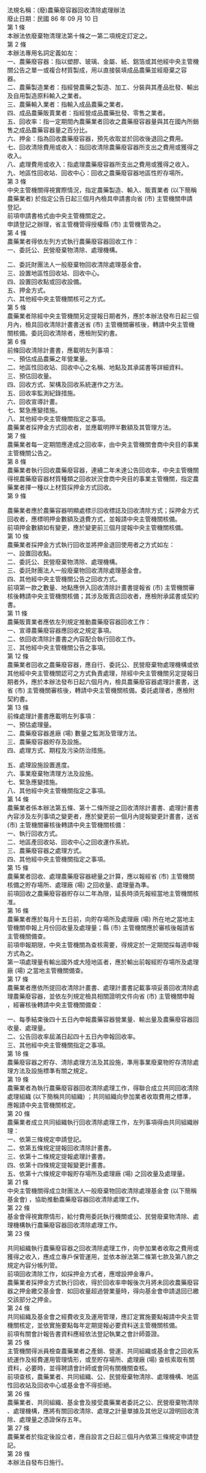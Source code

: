 法規名稱：(廢)農藥廢容器回收清除處理辦法  
廢止日期：民國 86 年 09 月 10 日  
第 1 條  
本辦法依廢棄物清理法第十條之一第二項規定訂定之。  
第 2 條  
本辦法專用名詞定義如左：  
一、農藥廢容器：指以塑膠、玻璃、金屬、紙、鋁箔或其他經中央主管機  
關公告之單一或複合材質製成，用以直接裝填成品農藥並經廢棄之容  
器。  
二、農藥製造業者：指經營農藥之製造、加工、分裝與其產品批發、輸出  
及自用製造原料輸入之業者。  
三、農藥輸入業者：指輸入成品農藥之業者。  
四、成品農藥販賣業者：指經營成品農藥批發、零售之業者。  
五、回收率：指一定期間內農藥業者回收之農藥廢容器量與其在國內所銷  
售之成品農藥容器量之百分比。  
六、押金：指為回收農藥廢容器，預先收取並於回收後退回之費用。  
七、回收清除費用或收入：指回收清除農藥廢容器所支出之費用或獲得之  
收入。  
八、處理費用或收入：指處理農藥廢容器所支出之費用或獲得之收入。  
九、地區性回收站、回收中心：回收之農藥廢容器地區性貯存場所。  
第 3 條  
中央主管機關得視實際情況，指定農藥製造、輸入、販賣業者 (以下簡稱  
農藥業者) 於指定公告日起三個月內檢具申請書向省 (市) 主管機關申請  
登記。  
前項申請書格式由中央主管機關定之。  
申請登記之辦理，省主管機管得授權縣 (市) 主管機管為之。  
第 4 條  
農藥業者得依左列方式執行農藥廢容器回收工作：  
一、委託公、民營廢棄物清除、處理機構。  


二、委託財團法人一般廢棄物回收清除處理基金會。  
三、設置地區性回收站、回收中心。  
四、設置回收點或回收設備。  
五、押金方式。  
六、其他經中央主管機關核可之方式。  
第 5 條  
農藥業者除經中央主管機關另定提報日期者外，應於本辦法發布日起三個  
月內，檢具回收清除計畫書送省 (市) 主管機關審核後，轉請中央主管機  
關核備。委託回收清除者，應檢附契約書。  
第 6 條  
前條回收清除計畫書，應載明左列事項：  
一、預估成品農藥之年營業量。  
二、地區性回收站、回收中心之名稱、地點及其承諾書等詳細資料。  
三、預估回收量。  
四、回收方式、架構及回收系統運作之方法。  
五、回收率監測紀錄措施。  
六、回收宣導計畫。  
七、緊急應變措施。  
八、其他經中央主管機關指定之事項。  
農藥業者採押金方式回收者，並應載明押半數額及其管理方法。  
第 7 條  
農藥業者每一定期間應達成之回收率，由中央主管機關會商中央目的事業  
主管機關公告之。  
第 8 條  
農藥業者執行回收農藥廢容器，連續二年未達公告回收率，中央主管機關  
得視農藥廢容器材質種類之回收狀況會商中央目的事業主管機關，指定農  
藥業者擇一種以上材質採押金方式回收。  
第 9 條  


農藥業者應於農藥容器明顯處標示回收標誌及回收清除方式；採押金方式  
回收者，應標明押金數額及退費方式，並報請中央主管機關核備。  
前項押金數額如有變更，應於變更前三個月提報中央主管機關核備。  
第 10 條  
農藥業者採押金方式執行回收並將押金退回使用者之方式如左：  
一、設置回收點。  
二、委託公、民營廢棄物清除、處理機構。  
三、委託財團法人一般廢棄物回收清除處理基金會。  
四、其他經中央主管機關公告之回收方式。  
前項第一款之數量、地點應併入回收清除計畫書提報省 (市) 主管機關審  
核後轉請中央主管機關核備；其涉及販賣店回收者，應檢附承諾書或契約  
書。  
第 11 條  
農藥販賣業者應依左列規定推動農藥廢容器回收工作：  
一、宣導農藥廢容器應回收之規定事項。  
二、依回收清除計畫書之內容配合執行回收工作。  
三、其他經中央主管機關公告之事項。  
第 12 條  
農藥業者回收之農藥廢容器，應自行、委託公、民營廢棄物處理機構或依  
其他經中央主管機關認可之方式負責處理，除經中央主管機關另定提報日  
期者外，應於本辦法發布日起六個月內，檢具農藥廢容器處理計畫書，送  
省 (市) 主管機關審核後，轉請中央主管機關核備。委託處理者，應檢附  
契約書。  
第 13 條  
前條處理計畫書應載明左列事項：  
一、預估處理量。  
二、農藥廢容器進廠 (場) 數量之監測及管理方法。  
三、農藥廢容器貯存及設施。  
四、處理方式、期程及污染防治措施。  


五、處理設施設置進度。  
六、事業廢棄物清理方法及設施。  
七、緊急應變措施。  
八、其他經中央主管機關指定之事項。  
第 14 條  
農藥業者係本辦法第五條、第十二條所提之回收清除計畫書、處理計畫書  
內容涉及左列事頃之變更者，應於變更前一個月內提報變更計畫書，送省  
(市) 主管機關審核後轉請中央主管機關核備：  
一、執行回收方式。  
二、地區產回收站、回收中心之回收運作系統。  
三、農藥廢容器之處理方式。  
四、其他經中央主管機關指定之事項。  
第 15 條  
農藥業者回收、處理農藥廢容器總量之計算，應以報經省 (市) 主管機關  
核備之貯存場所、處理廠 (場) 之回收量、處理量為準。  
前項回收之農藥廢容器貯存以二年為限，延長時須先報經當地主管機關核  
准。  
第 16 條  
農藥業者應於每月十五日前，向貯存場所及處理廠 (場) 所在地之當地主  
管機關申報上月份回收量及處理量；縣 (市) 主管機關應於審核後報請省  
主管機關備查。  
前項申報期限，中央主管機關為查核需要，得規定於一定期間採每週申報  
方式為之。  
第一項處理量有輸出國外或大陸地區者，應於輸出前報經貯存場所及處理  
廠 (場) 之當地主管機關備查。  
第 17 條  
農藥業者應依所提回收清除計畫書、處理計畫書記載事項妥善回收清除處  
理農藥廢容器，並依左列規定檢具相關證明文件向省 (市) 主管機關申報  
，經審核後轉請中央主管機關備查：  


一、每季結束後四十五日內申報農藥容器營業量、輸出量及農藥廢容器回  
收量、處理量。  
二、公告回收率屆滿日起四十五日內申報回收率。  
三、其他經中央主管機關指定之事項。  
第 18 條  
農藥廢容器之貯存、清除處理方法及其設施，準用事業廢棄物貯存清除處  
理方法及設施標準有關之規定。  
第 19 條  
農藥業者為執行農藥廢容器回收清除處理工作，得聯合成立共同回收清除  
處理組織 (以下簡稱共同組織) ；共同組織向參加業者收取費用之標準，  
應報請中央主管機關核定。  
第 20 條  
農藥業者成立共同組織執行回收清除處理工作，左列事項得由共同組織辦  
理：  
一、依第三條規定申請登記。  
二、依第五條規定提報回收清除計畫書。  
三、依第十二條規定提報處理計畫書。  
四、依第十四條規定提報變更計畫書。  
五、依第十六條規定申報貯存場所及處理廠 (場) 之回收量及處理量。  
第 21 條  
中央主管機關得成立財團法人一般廢棄物回收清除處理基金會 (以下簡稱  
基金會) ，協助推動農藥廢容器回收清除處理工作。  
第 22 條  
基金會得視實際情形，給付費用委託執行機關或公、民營廢棄物清除、處  
理機構執行農藥廢容器回收清除處理工作。  
第 23 條  


共同組織執行農藥廢容器之回收清除處理工作，向參加業者收取之費用或  
獲得之收入，應成立專戶保管運用，並依本辦法第二條第七款及第八款之  
規定內容分帳列管。  
前項回收清除工作，如採押金方式者，應增設押金專戶。  
農藥業者採押金方式執行回收，得於回收率申報後次月將未回收農藥廢容  
器之押金繳交基金會．如回收量超過營業量時，得向基金會申請退回已繳  
交該部分之押金。  
第 24 條  
共同組織及基金會之經費收支及運用管理，應訂定實施要點報請中央主管  
機關核定，並依實施要點每年定期提報必要資料送主管機關核備。  
前項有關會計報告書資料應經依法登記執業之會計師簽證。  
第 25 條  
主管機關得派員檢查農藥業者之產銷、營運、共同組織或基金會之回收系  
統運作及經費運用管理情形，或至貯存場所、處理廠 (場) 查核索取有關  
資料，必要時，並得聘請會計師或會同有關機關查核。  
前項查核，農藥業者、共同組織、公、民營廢棄物清除、處理機構、地區  
性回收站及回收中心或基金會不得拒絕。  
第 26 條  
農藥業者、共同組織、基金會及接受農藥業者委託之公、民營廢棄物清除  
、處理機構，應將有關回收清除、處理之計量單據及其他足以證明回收清  
除、處理量之憑證保存五年。  
第 27 條  
農藥業者於指定後設立者，應自設言之日起三個月內依第三條規定申請登  
記。  
第 28 條  
本辦法自發布日施行。  


